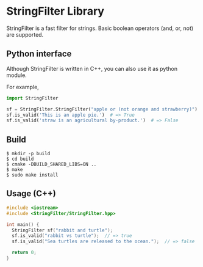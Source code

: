 # StringFilter Library

StringFilter is a fast filter for strings. Basic boolean operators (and, or, not) are supported.

## Python interface

Although StringFilter is written in C++, you can also use it as python module.

For example,

```python
import StringFilter

sf = StringFilter.StringFilter("apple or (not orange and strawberry)")
sf.is_valid('This is an apple pie.')  # => True
sf.is_valid('straw is an agricultural by-product.')  # => False
```

## Build

```console
$ mkdir -p build
$ cd build
$ cmake -DBUILD_SHARED_LIBS=ON ..
$ make
$ sudo make install
```

## Usage (C++)

```cpp
#include <iostream>
#include <StringFilter/StringFilter.hpp>

int main() {
  StringFilter sf("rabbit and turtle");
  sf.is_valid("rabbit vs turtle");  // => true
  sf.is_valid("Sea turtles are released to the ocean.");  // => false

  return 0;
}
```
